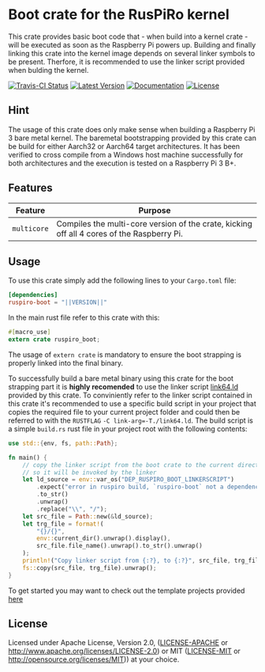 # Boot crate for the RusPiRo kernel

This crate provides basic boot code that - when build into a kernel crate - will be executed as soon as the Raspberry Pi powers up. Building and finally linking this crate into the kernel image depends on several linker symbols to be present. Therfore, it is recommended to use the linker script provided when bulding the kernel.

[![Travis-CI Status](https://api.travis-ci.com/RusPiRo/ruspiro-boot.svg?branch=release)](https://travis-ci.com/RusPiRo/ruspiro-boot)
[![Latest Version](https://img.shields.io/crates/v/ruspiro-boot.svg)](https://crates.io/crates/ruspiro-boot)
[![Documentation](https://docs.rs/ruspiro-boot/badge.svg)](https://docs.rs/ruspiro-boot)
[![License](https://img.shields.io/crates/l/ruspiro-boot.svg)](https://github.com/RusPiRo/ruspiro-boot#license)

## Hint

The usage of this crate does only make sense when building a Raspberry Pi 3 bare metal kernel. The 
baremetal bootstrapping provided by this crate can be build for either Aarch32 or Aarch64 target
architectures. It has been verified to cross compile from a Windows host machine successfully for
both architectures and the execution is tested on a Raspberry Pi 3 B+.

## Features

Feature          | Purpose
-----------------|--------------------------
`multicore`      | Compiles the multi-core version of the crate, kicking off all 4 cores of the Raspberry Pi.

## Usage

To use this crate simply add the following lines to your ``Cargo.toml`` file:

```toml
[dependencies]
ruspiro-boot = "||VERSION||"
```

In the main rust file refer to this crate with this:

```rust
#[macro_use]
extern crate ruspiro_boot;
```

The usage of `extern crate` is mandatory to ensure the boot strapping is properly linked into the
final binary.

To successfully build a bare metal binary using this crate for the boot strapping part it is **highly recomended** to use the linker script [link64.ld](link64.ld) provided by this crate. To conviniently refer to the linker script contained in this crate it's recommended to use a specific build script in your project that copies the required file to your current project folder and could then be referred to with the ``RUSTFLAG`` ``-C link-arg=-T./link64.ld``.
The build script is a simple ``build.rs`` rust file in your project root with the following contents:

```rust
use std::{env, fs, path::Path};

fn main() {
    // copy the linker script from the boot crate to the current directory
    // so it will be invoked by the linker
    let ld_source = env::var_os("DEP_RUSPIRO_BOOT_LINKERSCRIPT")
        .expect("error in ruspiro build, `ruspiro-boot` not a dependency?")
        .to_str()
        .unwrap()
        .replace("\\", "/");
    let src_file = Path::new(&ld_source);
    let trg_file = format!(
        "{}/{}",
        env::current_dir().unwrap().display(),
        src_file.file_name().unwrap().to_str().unwrap()
    );
    println!("Copy linker script from {:?}, to {:?}", src_file, trg_file);
    fs::copy(src_file, trg_file).unwrap();
}
```

To get started you may want to check out the template projects provided [here](https://www.github.com/RusPiRo/ruspiro_templates)

## License

Licensed under Apache License, Version 2.0, ([LICENSE-APACHE](LICENSE-APACHE) or http://www.apache.org/licenses/LICENSE-2.0) or MIT ([LICENSE-MIT](LICENSE-MIT) or http://opensource.org/licenses/MIT)) at your choice.

